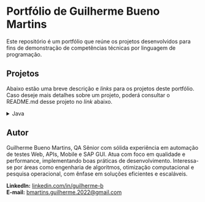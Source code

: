 # Portfólio de Guilherme Bueno Martins

Este repositório é um portfólio que reúne os projetos desenvolvidos para fins de demonstração de competências técnicas por linguagem de programação.

## Projetos

Abaixo estão uma breve descrição e _links_ para os projetos deste portfólio. Caso deseje mais detalhes sobre um projeto, poderá consultar o README.md desse projeto no _link_ abaixo.
 
<details>
    <summary>Java</summary>
    <ul>
        <li><a href="./java/sauce-demo-web-auto/README_PT-BR.md"> sauce-demo-web-auto</a>: automação Web feita com Selenium, Cucumber e JUnit.  </li>
    </ul>
</details>

## Autor

Guilherme Bueno Martins, QA Sênior com sólida experiência em automação de testes Web, APIs, Mobile e SAP GUI. Atua com foco em qualidade e performance, implementando boas práticas de desenvolvimento. Interessa-se por áreas como engenharia de algoritmos, otimização computacional e pesquisa operacional, com ênfase em soluções eficientes e escaláveis.

**LinkedIn:** [linkedin.com/in/guilherme-b](https://linkedin.com/in/guilherme-b)  
**E-mail:** bmartins.guilherme.2022@gmail.com

